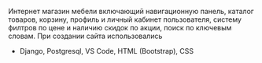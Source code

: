 Интернет магазин мебели включающий навигационную панель, каталог товаров, корзину, профиль и личный кабинет пользователя, систему филтров по цене и наличию скидок по акции, поиск по ключевым словам.
При создании сайта использовались
 - Django, Postgresql, VS Code, HTML (Bootstrap), CSS

